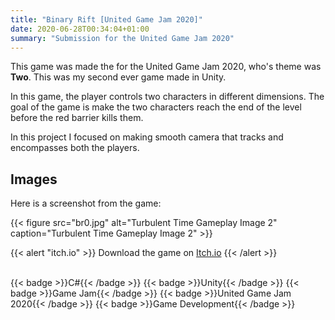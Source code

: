 ```yaml
---
title: "Binary Rift [United Game Jam 2020]"
date: 2020-06-28T00:34:04+01:00
summary: "Submission for the United Game Jam 2020"
---
```


This game was made the for the United Game Jam 2020, who's theme was **Two**. This was my second ever game made in Unity.

In this game, the player controls two characters in different dimensions. The goal of the game is make the two characters reach the end of the level before the red barrier kills them.

In this project I focused on making smooth camera that tracks and encompasses both the players.

## Images

Here is a screenshot from the game:

{{< figure
    src="br0.jpg"
    alt="Turbulent Time Gameplay Image 2"
    caption="Turbulent Time Gameplay Image 2"
    >}}

{{< alert "itch.io" >}}
Download the game on [Itch.io](https://nexus-of-gaming.itch.io/binary-rift)
{{< /alert >}}

</br>

<div style="display: flex; flex-wrap: wrap; gap: 10px;">
  {{< badge >}}C#{{< /badge >}}
  {{< badge >}}Unity{{< /badge >}}
  {{< badge >}}Game Jam{{< /badge >}}
  {{< badge >}}United Game Jam 2020{{< /badge >}}
  {{< badge >}}Game Development{{< /badge >}}
</div>
